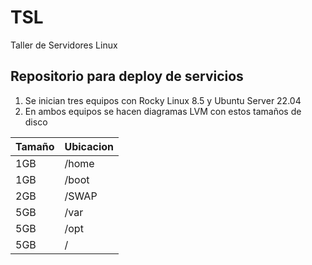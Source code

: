 # TSL
Taller de Servidores Linux
## Repositorio para deploy de servicios 
1. Se inician tres equipos con Rocky Linux 8.5 y Ubuntu Server 22.04
2. En ambos equipos se hacen diagramas LVM con estos tamaños de disco

| Tamaño | Ubicacion |
| ----------- | ----------- |
| 1GB | /home |
| 1GB | /boot |
| 2GB | /SWAP|
| 5GB | /var |
| 5GB | /opt |
| 5GB | /    |

